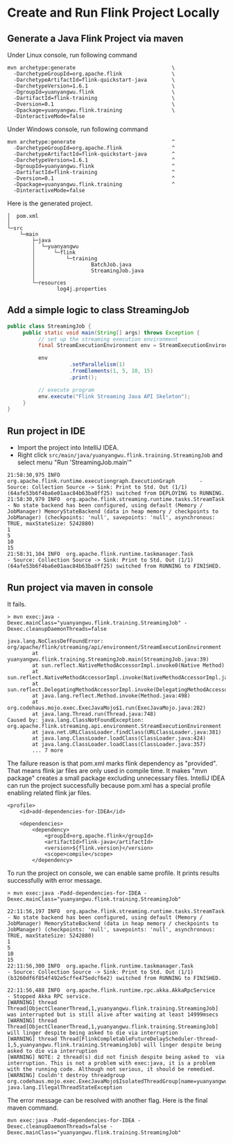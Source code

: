 # Create and Run Flink Project Locally

## Generate a Java Flink Project via maven

Under Linux console, run following command

```console
mvn archetype:generate                               \
  -DarchetypeGroupId=org.apache.flink                \
  -DarchetypeArtifactId=flink-quickstart-java        \
  -DarchetypeVersion=1.6.1                           \
  -DgroupId=yuanyangwu.flink                         \
  -DartifactId=flink-training                        \
  -Dversion=0.1                                      \
  -Dpackage=yuanyangwu.flink.training                \
  -DinteractiveMode=false
```

Under Windows console, run following command

```console
mvn archetype:generate                               ^
  -DarchetypeGroupId=org.apache.flink                ^
  -DarchetypeArtifactId=flink-quickstart-java        ^
  -DarchetypeVersion=1.6.1                           ^
  -DgroupId=yuanyangwu.flink                         ^
  -DartifactId=flink-training                        ^
  -Dversion=0.1                                      ^
  -Dpackage=yuanyangwu.flink.training                ^
  -DinteractiveMode=false
```

Here is the generated project.

```console
│  pom.xml
│
└─src
    └─main
        ├─java
        │  └─yuanyangwu
        │      └─flink
        │          └─training
        │                  BatchJob.java
        │                  StreamingJob.java
        │
        └─resources
                log4j.properties
```

## Add a simple logic to class StreamingJob

```java
public class StreamingJob {
     public static void main(String[] args) throws Exception {
          // set up the streaming execution environment
          final StreamExecutionEnvironment env = StreamExecutionEnvironment.getExecutionEnvironment();

          env
                    .setParallelism(1)
                    .fromElements(1, 5, 10, 15)
                    .print();

          // execute program
          env.execute("Flink Streaming Java API Skeleton");
     }
}
```

## Run project in IDE

- Import the project into IntelliJ IDEA.
- Right click ```src/main/java/yuanyangwu.flink.training.StreamingJob``` and select menu "Run 'StreamingJob.main'"

```console
21:58:30,975 INFO  org.apache.flink.runtime.executiongraph.ExecutionGraph        - Source: Collection Source -> Sink: Print to Std. Out (1/1) (64afe53b6f4ba6e01aac84b63ba8ff25) switched from DEPLOYING to RUNNING.
21:58:30,979 INFO  org.apache.flink.streaming.runtime.tasks.StreamTask           - No state backend has been configured, using default (Memory / JobManager) MemoryStateBackend (data in heap memory / checkpoints to JobManager) (checkpoints: 'null', savepoints: 'null', asynchronous: TRUE, maxStateSize: 5242880)
1
5
10
15
21:58:31,104 INFO  org.apache.flink.runtime.taskmanager.Task                     - Source: Collection Source -> Sink: Print to Std. Out (1/1) (64afe53b6f4ba6e01aac84b63ba8ff25) switched from RUNNING to FINISHED.
```

## Run project via maven in console

It fails.

```console
> mvn exec:java -Dexec.mainClass="yuanyangwu.flink.training.StreamingJob" -Dexec.cleanupDaemonThreads=false

java.lang.NoClassDefFoundError: org/apache/flink/streaming/api/environment/StreamExecutionEnvironment
        at yuanyangwu.flink.training.StreamingJob.main(StreamingJob.java:39)
        at sun.reflect.NativeMethodAccessorImpl.invoke0(Native Method)
        at sun.reflect.NativeMethodAccessorImpl.invoke(NativeMethodAccessorImpl.java:62)
        at sun.reflect.DelegatingMethodAccessorImpl.invoke(DelegatingMethodAccessorImpl.java:43)
        at java.lang.reflect.Method.invoke(Method.java:498)
        at org.codehaus.mojo.exec.ExecJavaMojo$1.run(ExecJavaMojo.java:282)
        at java.lang.Thread.run(Thread.java:748)
Caused by: java.lang.ClassNotFoundException: org.apache.flink.streaming.api.environment.StreamExecutionEnvironment
        at java.net.URLClassLoader.findClass(URLClassLoader.java:381)
        at java.lang.ClassLoader.loadClass(ClassLoader.java:424)
        at java.lang.ClassLoader.loadClass(ClassLoader.java:357)
        ... 7 more
```

The failure reason is that pom.xml marks flink dependency as "provided". That means flink jar files are only used in compile time. It makes "mvn package" creates a small package excluding unnecessary files.
IntelliJ IDEA can run the project successfully because pom.xml has a special profile enabling related flink jar files.

```console
<profile>
    <id>add-dependencies-for-IDEA</id>

    <dependencies>
        <dependency>
            <groupId>org.apache.flink</groupId>
            <artifactId>flink-java</artifactId>
            <version>${flink.version}</version>
            <scope>compile</scope>
        </dependency>
```

To run the project on console, we can enable same profile. It prints results successfully with error message.

```console
> mvn exec:java -Padd-dependencies-for-IDEA -Dexec.mainClass="yuanyangwu.flink.training.StreamingJob"

22:11:56,197 INFO  org.apache.flink.streaming.runtime.tasks.StreamTask           - No state backend has been configured, using default (Memory / JobManager) MemoryStateBackend (data in heap memory / checkpoints to JobManager) (checkpoints: 'null', savepoints: 'null', asynchronous: TRUE, maxStateSize: 5242880)
1
5
10
15
22:11:56,300 INFO  org.apache.flink.runtime.taskmanager.Task                     - Source: Collection Source -> Sink: Print to Std. Out (1/1) (b3260df6f854f492e5cffe475edcf6e2) switched from RUNNING to FINISHED.

22:11:56,488 INFO  org.apache.flink.runtime.rpc.akka.AkkaRpcService              - Stopped Akka RPC service.
[WARNING] thread Thread[ObjectCleanerThread,1,yuanyangwu.flink.training.StreamingJob] was interrupted but is still alive after waiting at least 14999msecs
[WARNING] thread Thread[ObjectCleanerThread,1,yuanyangwu.flink.training.StreamingJob] will linger despite being asked to die via interruption
[WARNING] thread Thread[FlinkCompletableFutureDelayScheduler-thread-1,5,yuanyangwu.flink.training.StreamingJob] will linger despite being asked to die via interruption
[WARNING] NOTE: 2 thread(s) did not finish despite being asked to  via interruption. This is not a problem with exec:java, it is a problem with the running code. Although not serious, it should be remedied.
[WARNING] Couldn't destroy threadgroup org.codehaus.mojo.exec.ExecJavaMojo$IsolatedThreadGroup[name=yuanyangwu.flink.training.StreamingJob,maxpri=10]
java.lang.IllegalThreadStateException
```

The error message can be resolved with another flag. Here is the final maven command.

```console
mvn exec:java -Padd-dependencies-for-IDEA -Dexec.cleanupDaemonThreads=false -Dexec.mainClass="yuanyangwu.flink.training.StreamingJob"
```
